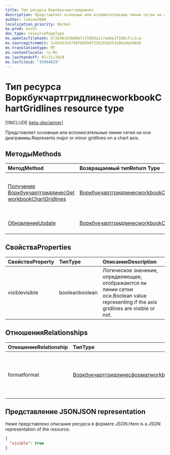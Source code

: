 ```yaml
---
title: Тип ресурса Воркбукчартгридлинес
description: Представляет основные или вспомогательные линии сетки на оси диаграммы.
author: lumine2008
localization_priority: Normal
ms.prod: excel
doc_type: resourcePageType
ms.openlocfilehash: bf2b481b3b60b7cf5893a1c7ab6e2f168c7cc1ca
ms.sourcegitcommit: 2c62457e57467b8d50f21b255b553106a9a5d8d6
ms.translationtype: MT
ms.contentlocale: ru-RU
ms.lasthandoff: 07/31/2019
ms.locfileid: "35964029"
---
```

# <a name="workbookchartgridlines-resource-type"></a><span data-ttu-id="7b58d-103">Тип ресурса Воркбукчартгридлинес</span><span class="sxs-lookup"><span data-stu-id="7b58d-103">workbookChartGridlines resource type</span></span>

[!INCLUDE [beta-disclaimer](../../includes/beta-disclaimer.md)]

<span data-ttu-id="7b58d-104">Представляет основные или вспомогательные линии сетки на оси диаграммы.</span><span class="sxs-lookup"><span data-stu-id="7b58d-104">Represents major or minor gridlines on a chart axis.</span></span>


## <a name="methods"></a><span data-ttu-id="7b58d-105">Методы</span><span class="sxs-lookup"><span data-stu-id="7b58d-105">Methods</span></span>

| <span data-ttu-id="7b58d-106">Метод</span><span class="sxs-lookup"><span data-stu-id="7b58d-106">Method</span></span>           | <span data-ttu-id="7b58d-107">Возвращаемый тип</span><span class="sxs-lookup"><span data-stu-id="7b58d-107">Return Type</span></span>    |<span data-ttu-id="7b58d-108">Описание</span><span class="sxs-lookup"><span data-stu-id="7b58d-108">Description</span></span>|
|:---------------|:--------|:----------|
|[<span data-ttu-id="7b58d-109">Получение Воркбукчартгридлинес</span><span class="sxs-lookup"><span data-stu-id="7b58d-109">Get workbookChartGridlines</span></span>](../api/chartgridlines-get.md) | [<span data-ttu-id="7b58d-110">Воркбукчартгридлинес</span><span class="sxs-lookup"><span data-stu-id="7b58d-110">workbookChartGridlines</span></span>](workbookchartgridlines.md) |<span data-ttu-id="7b58d-111">Чтение свойств и связей объекта chartGridlines.</span><span class="sxs-lookup"><span data-stu-id="7b58d-111">Read properties and relationships of chartGridlines object.</span></span>|
|[<span data-ttu-id="7b58d-112">Обновление</span><span class="sxs-lookup"><span data-stu-id="7b58d-112">Update</span></span>](../api/chartgridlines-update.md) | [<span data-ttu-id="7b58d-113">Воркбукчартгридлинес</span><span class="sxs-lookup"><span data-stu-id="7b58d-113">workbookChartGridlines</span></span>](workbookchartgridlines.md)    |<span data-ttu-id="7b58d-114">Обновление объекта ChartGridlines.</span><span class="sxs-lookup"><span data-stu-id="7b58d-114">Update ChartGridlines object.</span></span> |

## <a name="properties"></a><span data-ttu-id="7b58d-115">Свойства</span><span class="sxs-lookup"><span data-stu-id="7b58d-115">Properties</span></span>
| <span data-ttu-id="7b58d-116">Свойство</span><span class="sxs-lookup"><span data-stu-id="7b58d-116">Property</span></span>     | <span data-ttu-id="7b58d-117">Тип</span><span class="sxs-lookup"><span data-stu-id="7b58d-117">Type</span></span>   |<span data-ttu-id="7b58d-118">Описание</span><span class="sxs-lookup"><span data-stu-id="7b58d-118">Description</span></span>|
|:---------------|:--------|:----------|
|<span data-ttu-id="7b58d-119">visible</span><span class="sxs-lookup"><span data-stu-id="7b58d-119">visible</span></span>|<span data-ttu-id="7b58d-120">boolean</span><span class="sxs-lookup"><span data-stu-id="7b58d-120">boolean</span></span>|<span data-ttu-id="7b58d-121">Логическое значение, определяющее, отображаются ли линии сетки оси.</span><span class="sxs-lookup"><span data-stu-id="7b58d-121">Boolean value representing if the axis gridlines are visible or not.</span></span>|

## <a name="relationships"></a><span data-ttu-id="7b58d-122">Отношения</span><span class="sxs-lookup"><span data-stu-id="7b58d-122">Relationships</span></span>
| <span data-ttu-id="7b58d-123">Отношение</span><span class="sxs-lookup"><span data-stu-id="7b58d-123">Relationship</span></span> | <span data-ttu-id="7b58d-124">Тип</span><span class="sxs-lookup"><span data-stu-id="7b58d-124">Type</span></span>   |<span data-ttu-id="7b58d-125">Описание</span><span class="sxs-lookup"><span data-stu-id="7b58d-125">Description</span></span>|
|:---------------|:--------|:----------|
|<span data-ttu-id="7b58d-126">format</span><span class="sxs-lookup"><span data-stu-id="7b58d-126">format</span></span>|[<span data-ttu-id="7b58d-127">Воркбукчартгридлинесформат</span><span class="sxs-lookup"><span data-stu-id="7b58d-127">workbookChartGridlinesFormat</span></span>](workbookchartgridlinesformat.md)|<span data-ttu-id="7b58d-128">Представляет форматирование линий сетки диаграммы.</span><span class="sxs-lookup"><span data-stu-id="7b58d-128">Represents the formatting of chart gridlines.</span></span> <span data-ttu-id="7b58d-129">Только для чтения.</span><span class="sxs-lookup"><span data-stu-id="7b58d-129">Read-only.</span></span>|

## <a name="json-representation"></a><span data-ttu-id="7b58d-130">Представление JSON</span><span class="sxs-lookup"><span data-stu-id="7b58d-130">JSON representation</span></span>

<span data-ttu-id="7b58d-131">Ниже представлено описание ресурса в формате JSON.</span><span class="sxs-lookup"><span data-stu-id="7b58d-131">Here is a JSON representation of the resource.</span></span>

<!-- {
  "blockType": "resource",
  "baseType": "microsoft.graph.entity",
  "optionalProperties": [

  ],
  "@odata.type": "microsoft.graph.workbookChartGridlines"
}-->

```json
{
  "visible": true
}

```

<!-- uuid: 8fcb5dbc-d5aa-4681-8e31-b001d5168d79
2015-10-25 14:57:30 UTC -->
<!--
{
  "type": "#page.annotation",
  "description": "ChartGridlines resource",
  "keywords": "",
  "section": "documentation",
  "tocPath": "",
  "suppressions": []
}
-->
